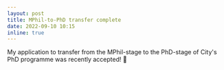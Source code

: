```yaml
---
layout: post
title: MPhil-to-PhD transfer complete
date: 2022-09-10 10:15
inline: true
---
```


My application to transfer from the MPhil-stage to the PhD-stage of City's PhD programme was recently accepted!  :wine_glass:
